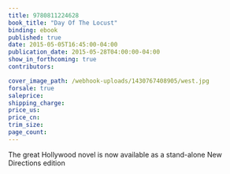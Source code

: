 ```yaml
---
title: 9780811224628
book_title: "Day Of The Locust"
binding: ebook
published: true
date: 2015-05-05T16:45:00-04:00
publication_date: 2015-05-28T04:00:00-04:00
show_in_forthcoming: true
contributors:

cover_image_path: /webhook-uploads/1430767408905/west.jpg
forsale: true
saleprice:
shipping_charge:
price_us:
price_cn:
trim_size:
page_count:
---
```

The great Hollywood novel is now available as a stand-alone New Directions edition

